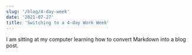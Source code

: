 ```yaml
---
slug: '/blog/4-day-week'
date: '2021-07-27'
title: 'Switching to a 4-day Work Week'
---
```


I am sitting at my computer learning how to convert Markdown into a blog post.
